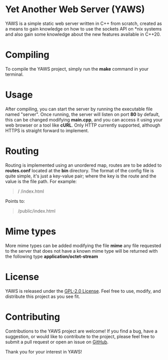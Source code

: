 # Yet Another Web Server (YAWS)
YAWS is a simple static web server written in C++ from scratch, created as a means to gain knowledge on how to use the sockets API on *nix systems and also gain some knowledge about the new features available in C++20.

# Compiling
To compile the YAWS project, simply run the __make__ command in your terminal.

# Usage
After compiling, you can start the server by running the executable file named "server". Once running, the server will listen on port __80__ by default, this can be changed modifying __main.cpp__, and you can access it using your web browser or a tool like __cURL__. Only HTTP currently supported, although HTTPS is straight forward to implement.

# Routing
Routing is implemented using an unordered map, routes are to be added to __routes.conf__ located at the __bin__
directory. The format of the config file is quite simple, it's just a key-value pair; where the key
is the route and the value is the file path.
For example:
> / /index.html

Points to:
> /public/index.html

# Mime types
More mime types can be added modifying the file __mime__ any file requested to the server that does not have a known mime type will be returned with the following type __application/octet-stream__

# License
YAWS is released under the [GPL-2.0 License](https://opensource.org/license/gpl-2-0/). Feel free to use, modify, and distribute this project as you see fit.

# Contributing
Contributions to the YAWS project are welcome! If you find a bug, have a suggestion, or would like to contribute to the project, please feel free to submit a pull request or open an issue on [GitHub](https://github.com/LS-FCEFYN/YAWS).

Thank you for your interest in YAWS!